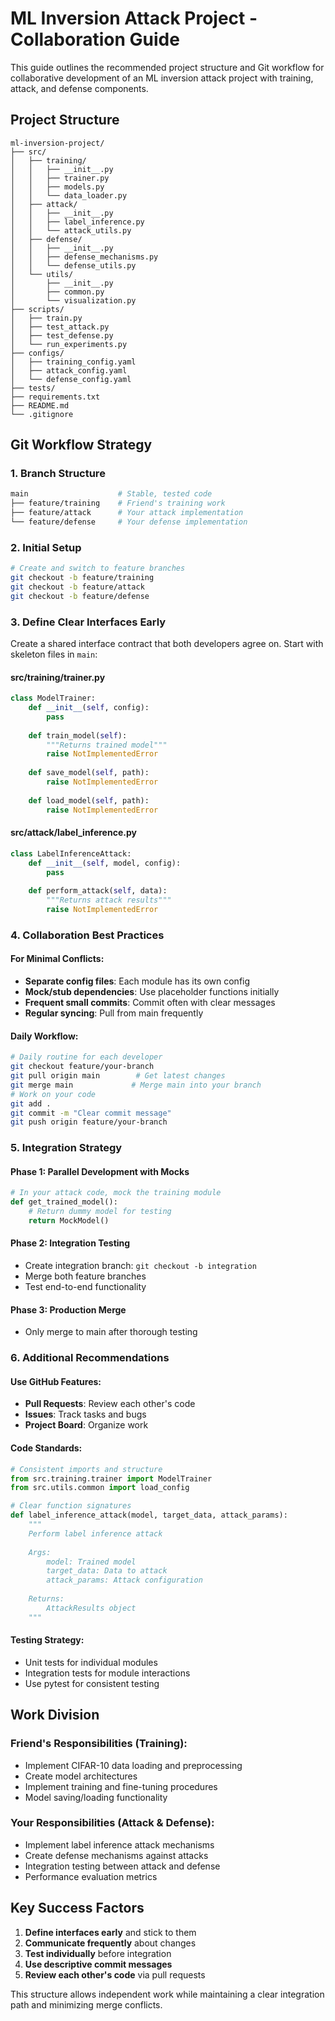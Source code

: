# ML Inversion Attack Project - Collaboration Guide

This guide outlines the recommended project structure and Git workflow for collaborative development of an ML inversion attack project with training, attack, and defense components.

## Project Structure

```
ml-inversion-project/
├── src/
│   ├── training/
│   │   ├── __init__.py
│   │   ├── trainer.py
│   │   ├── models.py
│   │   └── data_loader.py
│   ├── attack/
│   │   ├── __init__.py
│   │   ├── label_inference.py
│   │   └── attack_utils.py
│   ├── defense/
│   │   ├── __init__.py
│   │   ├── defense_mechanisms.py
│   │   └── defense_utils.py
│   └── utils/
│       ├── __init__.py
│       ├── common.py
│       └── visualization.py
├── scripts/
│   ├── train.py
│   ├── test_attack.py
│   ├── test_defense.py
│   └── run_experiments.py
├── configs/
│   ├── training_config.yaml
│   ├── attack_config.yaml
│   └── defense_config.yaml
├── tests/
├── requirements.txt
├── README.md
└── .gitignore
```

## Git Workflow Strategy

### 1. Branch Structure

```bash
main                    # Stable, tested code
├── feature/training    # Friend's training work
├── feature/attack      # Your attack implementation
└── feature/defense     # Your defense implementation
```

### 2. Initial Setup

```bash
# Create and switch to feature branches
git checkout -b feature/training
git checkout -b feature/attack
git checkout -b feature/defense
```

### 3. Define Clear Interfaces Early

Create a shared interface contract that both developers agree on. Start with skeleton files in `main`:

#### src/training/trainer.py
```python
class ModelTrainer:
    def __init__(self, config):
        pass
    
    def train_model(self):
        """Returns trained model"""
        raise NotImplementedError
    
    def save_model(self, path):
        raise NotImplementedError
    
    def load_model(self, path):
        raise NotImplementedError
```

#### src/attack/label_inference.py
```python
class LabelInferenceAttack:
    def __init__(self, model, config):
        pass
    
    def perform_attack(self, data):
        """Returns attack results"""
        raise NotImplementedError
```

### 4. Collaboration Best Practices

#### For Minimal Conflicts:
- **Separate config files**: Each module has its own config
- **Mock/stub dependencies**: Use placeholder functions initially
- **Frequent small commits**: Commit often with clear messages
- **Regular syncing**: Pull from main frequently

#### Daily Workflow:
```bash
# Daily routine for each developer
git checkout feature/your-branch
git pull origin main        # Get latest changes
git merge main             # Merge main into your branch
# Work on your code
git add .
git commit -m "Clear commit message"
git push origin feature/your-branch
```

### 5. Integration Strategy

#### Phase 1: Parallel Development with Mocks
```python
# In your attack code, mock the training module
def get_trained_model():
    # Return dummy model for testing
    return MockModel()
```

#### Phase 2: Integration Testing
- Create integration branch: `git checkout -b integration`
- Merge both feature branches
- Test end-to-end functionality

#### Phase 3: Production Merge
- Only merge to main after thorough testing

### 6. Additional Recommendations

#### Use GitHub Features:
- **Pull Requests**: Review each other's code
- **Issues**: Track tasks and bugs
- **Project Board**: Organize work

#### Code Standards:
```python
# Consistent imports and structure
from src.training.trainer import ModelTrainer
from src.utils.common import load_config

# Clear function signatures
def label_inference_attack(model, target_data, attack_params):
    """
    Perform label inference attack
    
    Args:
        model: Trained model
        target_data: Data to attack
        attack_params: Attack configuration
    
    Returns:
        AttackResults object
    """
```

#### Testing Strategy:
- Unit tests for individual modules
- Integration tests for module interactions
- Use pytest for consistent testing

## Work Division

### Friend's Responsibilities (Training):
- Implement CIFAR-10 data loading and preprocessing
- Create model architectures
- Implement training and fine-tuning procedures
- Model saving/loading functionality

### Your Responsibilities (Attack & Defense):
- Implement label inference attack mechanisms
- Create defense mechanisms against attacks
- Integration testing between attack and defense
- Performance evaluation metrics

## Key Success Factors

1. **Define interfaces early** and stick to them
2. **Communicate frequently** about changes
3. **Test individually** before integration
4. **Use descriptive commit messages**
5. **Review each other's code** via pull requests

This structure allows independent work while maintaining a clear integration path and minimizing merge conflicts.